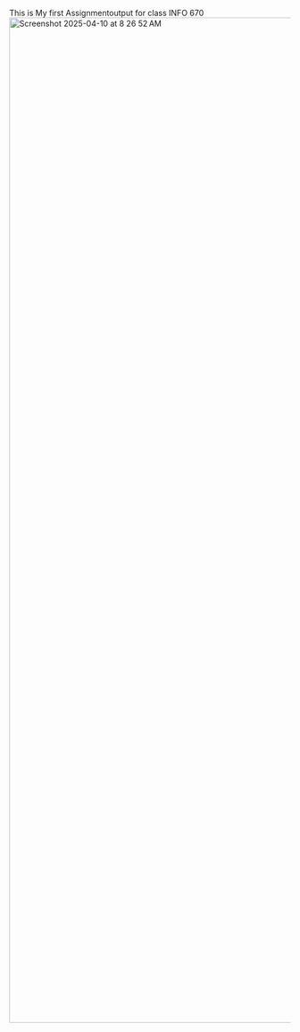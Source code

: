 This is My first Assignmentoutput for class INFO 670
<img width="1800" alt="Screenshot 2025-04-10 at 8 26 52 AM" src="https://github.com/user-attachments/assets/4a739575-9106-4ebd-acb8-f1e38e8cad63" />
